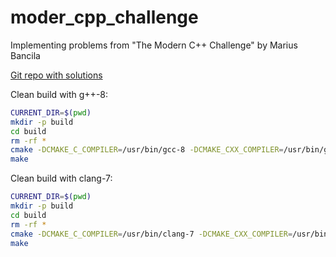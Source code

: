 # moder_cpp_challenge

Implementing problems from "The Modern C++ Challenge" by Marius Bancila

[Git repo with solutions](https://github.com/PacktPublishing/The-Modern-Cpp-Challenge)

Clean build with g++-8:

~~~sh
CURRENT_DIR=$(pwd)
mkdir -p build
cd build
rm -rf *
cmake -DCMAKE_C_COMPILER=/usr/bin/gcc-8 -DCMAKE_CXX_COMPILER=/usr/bin/g++-8 ../
make
~~~

Clean build with clang-7:

~~~sh
CURRENT_DIR=$(pwd)
mkdir -p build
cd build
rm -rf *
cmake -DCMAKE_C_COMPILER=/usr/bin/clang-7 -DCMAKE_CXX_COMPILER=/usr/bin/clang++-7 ../
make
~~~
